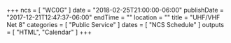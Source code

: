 +++
ncs = [ "WC0G" ]
date = "2018-02-25T21:00:00-06:00"
publishDate = "2017-12-21T12:47:37-06:00"
endTime = ""
location = ""
title = "UHF/VHF Net 8"
categories = [ "Public Service" ]
dates = [ "NCS Schedule" ]
outputs = [ "HTML", "Calendar" ]
+++
